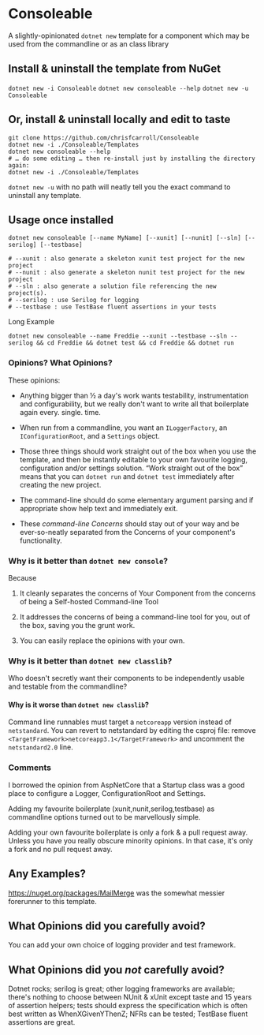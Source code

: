 Consoleable
===========

A slightly-opinionated `dotnet new` template for a component which may be used
from the commandline or as an class library

## Install & uninstall the template from NuGet

`dotnet new -i Consoleable`
`dotnet new consoleable --help`
`dotnet new -u Consoleable`

## Or, install & uninstall locally and edit to taste

~~~~~~~~~~~~~~~~~~~~~~~~~~~~~~~~~~~~~~~~~~~~~~~~~~~~~~~~~
git clone https://github.com/chrisfcarroll/Consoleable
dotnet new -i ./Consoleable/Templates
dotnet new consoleable --help
# … do some editing … then re-install just by installing the directory again:
dotnet new -i ./Consoleable/Templates
~~~~~~~~~~~~~~~~~~~~~~~~~~~~~~~~~~~~~~~~~~~~~~~~~~~~~~~~~

`dotnet new -u` with no path will neatly tell you the exact command to uninstall
any template.


## Usage once installed

~~~~~~~~~~~~~~~~~~~~~~~~~~~~~~~~~~~~~~~~~~~~~~~~~~~~~~~~~
dotnet new consoleable [--name MyName] [--xunit] [--nunit] [--sln] [--serilog] [--testbase]
~~~~~~~~~~~~~~~~~~~~~~~~~~~~~~~~~~~~~~~~~~~~~~~~~~~~~~~~~

~~~~~~~~~~~~~~~~~~~~~~~~~~~~~~~~~~~~~~~~~~~~~~~~~~~~~~~~~
# --xunit : also generate a skeleton xunit test project for the new project
# --nunit : also generate a skeleton nunit test project for the new project
# --sln : also generate a solution file referencing the new project(s).
# --serilog : use Serilog for logging
# --testbase : use TestBase fluent assertions in your tests
~~~~~~~~~~~~~~~~~~~~~~~~~~~~~~~~~~~~~~~~~~~~~~~~~~~~~~~~~

Long Example

~~~~~~~~~~~~~~~~~~~~~~~~~~~~~~~~~~~~~~~~~~~~~~~~~~~~~~~~~
dotnet new consoleable --name Freddie --xunit --testbase --sln --serilog && cd Freddie && dotnet test && cd Freddie && dotnet run
~~~~~~~~~~~~~~~~~~~~~~~~~~~~~~~~~~~~~~~~~~~~~~~~~~~~~~~~~

### Opinions? What Opinions?

These opinions:

-   Anything bigger than ½ a day's work wants testability, instrumentation and
    configurability, but we really don't want to write all that boilerplate
    again every. single. time.

-   When run from a commandline, you want an `ILoggerFactory`, an
    `IConfigurationRoot`, and a `Settings` object.

-   Those three things should work straight out of the box when you use the
    template, and then be instantly editable to your own favourite logging,
    configuration and/or settings solution. “Work straight out of the box” means
    that you can `dotnet run` and `dotnet test` immediately after creating the
    new project.

-   The command-line should do some elementary argument parsing and if
    appropriate show help text and immediately exit.

-   These *command-line Concerns* should stay out of your way and be
    ever-so-neatly separated from the Concerns of your component's
    functionality.

### Why is it better than `dotnet new console`?

Because

1.  It cleanly separates the concerns of Your Component from the concerns of
    being a Self-hosted Command-line Tool

2.  It addresses the concerns of being a command-line tool for you, out of the
    box, saving you the grunt work.

3.  You can easily replace the opinions with your own.

### Why is it better than `dotnet new classlib`?

Who doesn't secretly want their components to be independently usable and
testable from the commandline?

#### Why is it worse than `dotnet new classlib`?

Command line runnables must target a `netcoreapp` version instead of 
`netstandard`. You can revert to netstandard by editing the 
csproj file: remove `<TargetFramework>netcoreapp3.1</TargetFramework>` 
and uncomment the `netstandard2.0` line.


### Comments

I borrowed the opinion from AspNetCore that a Startup class was a good place to
configure a Logger, ConfigurationRoot and Settings.

Adding my favourite boilerplate (xunit,nunit,serilog,testbase) as commandline
options turned out to be marvellously simple.

Adding your own favourite boilerplate is only a fork & a pull request away.
Unless you have you really obscure minority opinions. In that case, it's only a
fork and no pull request away.

Any Examples?
-------------

https://nuget.org/packages/MailMerge was the somewhat messier forerunner to this
template.

What Opinions did you carefully avoid?
--------------------------------------

You can add your own choice of logging provider and test framework.

What Opinions did you *not* carefully avoid?
------------------------------------------

Dotnet rocks; serilog is great; other logging frameworks are available;
there's nothing to choose between NUnit & xUnit except taste and 15 years of
assertion helpers; tests should express the specification which is often best
written as WhenXGivenYThenZ; NFRs can be tested; TestBase fluent assertions are
great.
